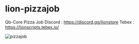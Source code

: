 # lion-pizzajob
Qb-Core Pizza Job 
Discord : https://discord.gg/lionstore Tebex : https://lionscripts.tebex.io/

![pizzajob](https://github.com/user-attachments/assets/b6e4bffd-5003-4c08-99a6-7cda4ace7a85)
